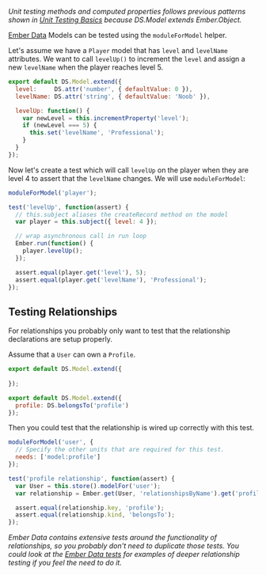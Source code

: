 _Unit testing methods and computed properties follows previous patterns shown 
in [Unit Testing Basics] because DS.Model extends Ember.Object._

[Ember Data] Models can be tested using the `moduleForModel` helper.

Let's assume we have a `Player` model that has `level` and `levelName` 
attributes. We want to call `levelUp()` to increment the `level` and assign a 
new `levelName` when the player reaches level 5.

```app/models/player.js
export default DS.Model.extend({
  level:     DS.attr('number', { defaultValue: 0 }),
  levelName: DS.attr('string', { defaultValue: 'Noob' }),

  levelUp: function() {
    var newLevel = this.incrementProperty('level');
    if (newLevel === 5) {
      this.set('levelName', 'Professional');
    }
  }
});
```

Now let's create a test which will call `levelUp` on the player when they are
level 4 to assert that the `levelName` changes. We will use `moduleForModel`:

```tests/unit/models/player-test.js
moduleForModel('player');

test('levelUp', function(assert) {
  // this.subject aliases the createRecord method on the model
  var player = this.subject({ level: 4 });

  // wrap asynchronous call in run loop
  Ember.run(function() {
    player.levelUp();
  });

  assert.equal(player.get('level'), 5);
  assert.equal(player.get('levelName'), 'Professional');
});
```

## Testing Relationships

For relationships you probably only want to test that the relationship
declarations are setup properly.

Assume that a `User` can own a `Profile`.

```app/models/profile.js
export default DS.Model.extend({
  
});
```

```app/models/user.js
export default DS.Model.extend({
  profile: DS.belongsTo('profile')
});
```

Then you could test that the relationship is wired up correctly
with this test.

```tests/unit/models/user-test.js
moduleForModel('user', {
  // Specify the other units that are required for this test.
  needs: ['model:profile']
});

test('profile relationship', function(assert) {
  var User = this.store().modelFor('user');
  var relationship = Ember.get(User, 'relationshipsByName').get('profile');

  assert.equal(relationship.key, 'profile');
  assert.equal(relationship.kind, 'belongsTo');
});
```

_Ember Data contains extensive tests around the functionality of
relationships, so you probably don't need to duplicate those tests.  You could
look at the [Ember Data tests] for examples of deeper relationship testing if you
feel the need to do it._

[Ember Data]: https://github.com/emberjs/data
[Unit Testing Basics]: unit-testing-basics
[Ember Data tests]: https://github.com/emberjs/data/tree/master/tests
